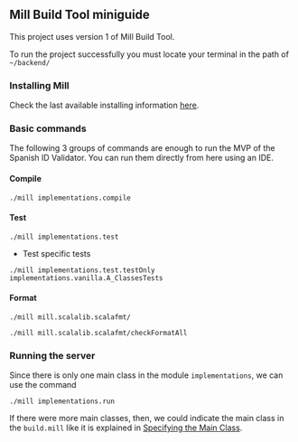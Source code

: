 ## Mill Build Tool miniguide

This project uses version 1 of Mill Build Tool.

To run the project successfully you must locate your terminal in the path of `~/backend/`


### Installing Mill
Check the last available installing information [here](https://mill-build.org/mill/cli/installation-ide.html).

### Basic commands
The following 3 groups of commands are enough to run the MVP of the Spanish ID Validator.
You can run them directly from here using an IDE.

#### Compile
```shell
./mill implementations.compile
```

#### Test
```shell
./mill implementations.test

```
- Test specific tests
```shell
./mill implementations.test.testOnly implementations.vanilla.A_ClassesTests

```

#### Format
```shell
./mill mill.scalalib.scalafmt/
```
```shell
./mill mill.scalalib.scalafmt/checkFormatAll
```

### Running the server

Since there is only one main class in the module `implementations`, we can use the command
```shell
./mill implementations.run
```
If there were more main classes, then, we could indicate the main class in the `build.mill` like it
is explained in [Specifying the Main Class](https://mill-build.org/mill/scalalib/module-config.html#_specifying_the_main_class).